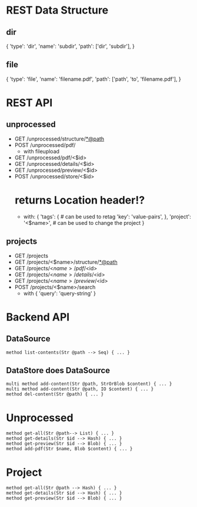 # REST Data Structure
## dir
{
    'type': 'dir',
    'name': 'subdir',
    'path': ['dir', 'subdir'],
}
## file
{
    'type': 'file',
    'name': 'filename.pdf',
    'path': ['path', 'to', 'filename.pdf'],
}

# REST API
## unprocessed
* GET  /unprocessed/structure/<*@path>
* POST /unprocessed/pdf/
    - with fileupload
* GET  /unprocessed/pdf/<$id>
* GET  /unprocessed/details/<$id>
* GET  /unprocessed/preview/<$id>
* POST /unprocessed/store/<$id> 
    # returns Location header!?
    - with: {
        'tags': { # can be used to retag
            'key': 'value-pairs',
        },
        'project': '<$name>', # can be used to change the project
    }
## projects
* GET /projects
* GET /projects/<$name>/structure/<*@path>
* GET /projects/<$name>/pdf/<$id>
* GET /projects/<$name>/details/<$id>
* GET /projects/<$name>/preview/<$id>
* POST /projects/<$name>/search
    - with {
        'query': 'query-string'
    }

# Backend API
## DataSource
```
method list-contents(Str @path --> Seq) { ... }
```

## DataStore does DataSource
```
multi method add-content(Str @path, StrOrBlob $content) { ... }
multi method add-content(Str @path, IO $content) { ... } 
method del-content(Str @path) { ... }
```

# Unprocessed
```
method get-all(Str @path--> List) { ... }
method get-details(Str $id --> Hash) { ... }
method get-preview(Str $id --> Blob) { ... }
method add-pdf(Str $name, Blob $content) { ... }
```

# Project
```
method get-all(Str @path --> Hash) { ... }
method get-details(Str $id --> Hash) { ... }
method get-preview(Str $id --> Blob) { ... }

```
